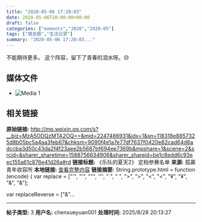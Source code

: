 ```yaml
---
title: "2020-05-06 17:20:03"
date: 2020-05-06T10:00:00+08:00
draft: false
categories: ["moments","2020","2020-05"]
tags: ["朋友圈","生活记录"]
summary: "2020-05-06 17:20:03..."
---
```


不能期待更多。
这个阵容，留下了青春的泪水呀。😢

## 媒体文件

- ![Media 1](/Moments/photos/2020-05-06/202005061720030.jpg)

## 相关链接

**原始链接:** http://mp.weixin.qq.com/s?__biz=MzA5ODQzMTA2OQ==&mid=2247486931&idx=1&sn=118318e8857325d8b05bc5a4aa3feb67&chksm=9090f4e1a7e77df7637f0420e82cad64d6adccba3d50c43da2f4f23aee2b5687bf694ee7369b&mpshare=1&scene=2&srcid=&sharer_sharetime=1588756634906&sharer_shareid=be1c8edd6c93eec155a61c876e41d26a#rd
**链接标题:** 《乐队的夏天2》 定档参赛名单
**来源:** 孤寡青年收容所
**本地链接:** [查看完整内容](/link_content/2020/05/2020-05-06/link_content/)
**链接摘要:** String.prototype.html = function (encode) {
  var replace = ["&#39;", "'", "&quot;", '"', "&nbsp;", " ", "&gt;", ">", "&lt;", "<", "&yen;", "¥", "&amp;", "&"];
 
 
 
 
 
  
  var replaceReverse = ["&"...

---

**帖子类型:** 3
**用户名:** chenxueyuan001
**处理时间:** 2025/8/28 20:13:27